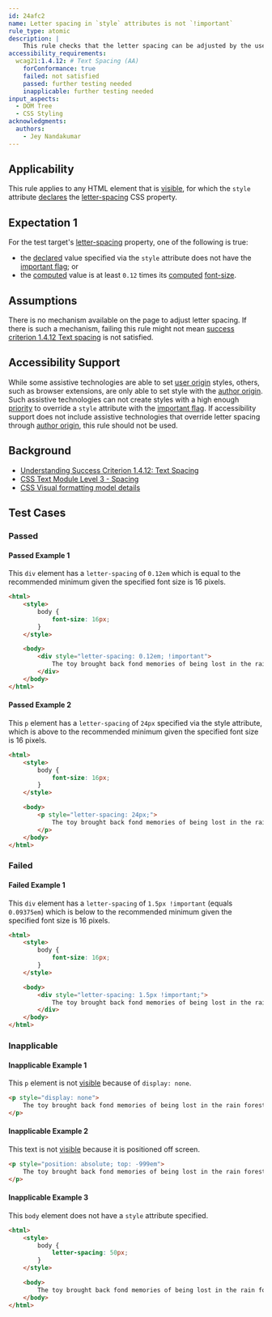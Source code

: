 ```yaml
---
id: 24afc2
name: Letter spacing in `style` attributes is not `!important`
rule_type: atomic
description: |
	This rule checks that the letter spacing can be adjusted by the user, i.e. that `!important` is not applied to the style, unless the style has already exceeded the specified metric for retaining content visibility and functionality.
accessibility_requirements:
  wcag21:1.4.12: # Text Spacing (AA)
    forConformance: true
    failed: not satisfied
    passed: further testing needed
    inapplicable: further testing needed
input_aspects:
  - DOM Tree
  - CSS Styling
acknowledgments:
  authors:
    - Jey Nandakumar
---
```


## Applicability

This rule applies to any HTML element that is [visible][], for which the `style` attribute [declares][declared] the [letter-spacing][] CSS property.

## Expectation 1

For the test target's [letter-spacing][] property, one of the following is true:

- the [declared][] value specified via the `style` attribute does not have the [important flag][]; or
- the [computed][] value is at least `0.12` times its [computed][] [font-size][].

## Assumptions

There is no mechanism available on the page to adjust letter spacing. If there is such a mechanism, failing this rule might not mean [success criterion 1.4.12 Text spacing](https://www.w3.org/TR/WCAG21/#text-spacing) is not satisfied.

## Accessibility Support

While some assistive technologies are able to set [user origin][] styles, others, such as browser extensions, are only able to set style with the [author origin][]. Such assistive technologies can not create styles with a high enough [priority][] to override a `style` attribute with the [important flag][]. If accessibility support does not include assistive technologies that override letter spacing through [author origin][], this rule should not be used.

## Background

- [Understanding Success Criterion 1.4.12: Text Spacing](https://www.w3.org/WAI/WCAG21/Understanding/text-spacing.html)
- [CSS Text Module Level 3 - Spacing](https://www.w3.org/TR/css-text-3/#spacing)
- [CSS Visual formatting model details](https://drafts.csswg.org/css2/visudet.html)

## Test Cases

### Passed

#### Passed Example 1

This `div` element has a `letter-spacing` of `0.12em` which is equal to the recommended minimum given the specified font size is 16 pixels.

```html
<html>
	<style>
		body {
			font-size: 16px;
		}
	</style>

	<body>
		<div style="letter-spacing: 0.12em; !important">
			The toy brought back fond memories of being lost in the rain forest.
		</div>
	</body>
</html>
```

#### Passed Example 2

This `p` element has a `letter-spacing` of `24px` specified via the style attribute, which is above to the recommended minimum given the specified font size is 16 pixels.

```html
<html>
	<style>
		body {
			font-size: 16px;
		}
	</style>

	<body>
		<p style="letter-spacing: 24px;">
			The toy brought back fond memories of being lost in the rain forest.
		</p>
	</body>
</html>
```

### Failed

#### Failed Example 1

This `div` element has a `letter-spacing` of `1.5px !important` (equals `0.09375em`) which is below to the recommended minimum given the specified font size is 16 pixels.

```html
<html>
	<style>
		body {
			font-size: 16px;
		}
	</style>

	<body>
		<div style="letter-spacing: 1.5px !important;">
			The toy brought back fond memories of being lost in the rain forest.
		</div>
	</body>
</html>
```

### Inapplicable

#### Inapplicable Example 1

This `p` element is not [visible][] because of `display: none`.

```html
<p style="display: none">
	The toy brought back fond memories of being lost in the rain forest.
</p>
```

#### Inapplicable Example 2

This text is not [visible][] because it is positioned off screen.

```html
<p style="position: absolute; top: -999em">
	The toy brought back fond memories of being lost in the rain forest.
</p>
```

#### Inapplicable Example 3

This `body` element does not have a `style` attribute specified.

```html
<html>
	<style>
		body {
			letter-spacing: 50px;
		}
	</style>

	<body>
		The toy brought back fond memories of being lost in the rain forest.
	</body>
</html>
```

[visible]: #visible 'Definition of visible'
[letter-spacing]: https://www.w3.org/TR/css-text-3/#propdef-letter-spacing 'CSS Text Module Level 3 - Tracking: the letter-spacing property'
[priority]: https://www.w3.org/TR/cssom/#dom-cssstyledeclaration-getpropertypriority 'CSS Object Model (CSSOM) - Definition getComputedPriority'
[computed]: https://www.w3.org/TR/css-cascade-3/#computed-value 'CSS Cascading and Inheritance Level 3 - Computed Values'
[author origin]: https://drafts.csswg.org/css-cascade-4/#cascade-origin-author 'CSS Cascading and Inheritance Level 4 - Cascading Origins - Author Origin'
[user origin]: https://drafts.csswg.org/css-cascade-4/#cascade-origin-user 'CSS Cascading and Inheritance Level 4 - Cascading Origins - User Origin'
[font-size]: https://www.w3.org/TR/css-fonts-3/#propdef-font-size 'CSS Fonts Module Level 3- Font size: the font-size property'
[important flag]: https://www.w3.org/TR/cssom/#css-declaration-important-flag 'CSS Object Model (CSSOM) - important flag'
[declared]: https://www.w3.org/TR/css-cascade-3/#declared 'CSS Cascading and Inheritance Level 3 - Declared Values'
